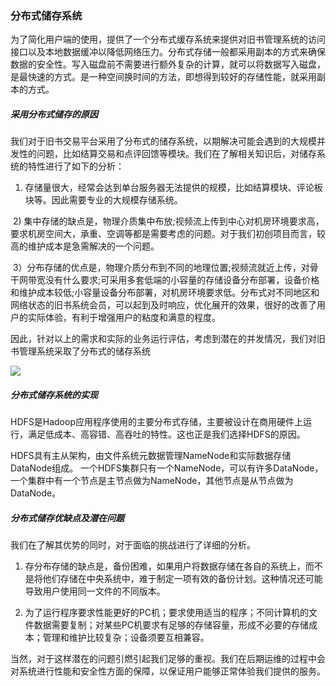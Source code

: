 ### 分布式储存系统

为了简化用户端的使用，提供了一个分布式缓存系统来提供对旧书管理系统的访问接口以及本地数据缓冲以降低网络压力。分布式存储一般都采用副本的方式来确保数据的安全性。写入磁盘前不需要进行额外复杂的计算，就可以将数据写入磁盘，是最快速的方式。是一种空间换时间的方法，即想得到较好的存储性能，就采用副本的方式。

##### 采用分布式储存的原因

我们对于旧书交易平台采用了分布式的储存系统，以期解决可能会遇到的大规模并发性的问题，比如结算交易和点评回馈等模块。我们在了解相关知识后，对储存系统的特性进行了如下的分析：

  1) 存储量很大，经常会达到单台服务器无法提供的规模，比如结算模块、评论板块等。因此需要专业的大规模存储系统。
  
  2) 集中存储的缺点是，物理介质集中布放;视频流上传到中心对机房环境要求高，要求机房空间大，承重、空调等都是需要考虑的问题。对于我们初创项目而言，较高的维护成本是急需解决的一个问题。
  
  3）分布存储的优点是，物理介质分布到不同的地理位置;视频流就近上传，对骨干网带宽没有什么要求;可采用多套低端的小容量的存储设备分布部署，设备价格和维护成本较低;小容量设备分布部署，对机房环境要求低。分布式对不同地区和网络状态的旧书系统会员，可以起到及时响应，优化展开的效果，很好的改善了用户的实际体验，有利于增强用户的粘度和满意的程度。

因此，针对以上的需求和实际的业务运行评估，考虑到潜在的并发情况，我们对旧书管理系统采取了分布式的储存系统

![](https://github.com/Topologies/learnbook/blob/master/Picture/%E5%88%86%E5%B8%83%E5%BC%8F%E5%82%A8%E5%AD%98%E7%B3%BB%E7%BB%9F.jpg)

##### 分布式储存系统的实现

HDFS是Hadoop应用程序使用的主要分布式存储，主要被设计在商用硬件上运行，满足低成本、高容错、高吞吐的特性。这也正是我们选择HDFS的原因。

HDFS具有主从架构，由文件系统元数据管理NameNode和实际数据存储DataNode组成。 一个HDFS集群只有一个NameNode，可以有许多DataNode，一个集群中有一个节点是主节点做为NameNode，其他节点是从节点做为DataNode。

##### 分布式储存优缺点及潜在问题
 
我们在了解其优势的同时，对于面临的挑战进行了详细的分析。

  1) 存分布存储的缺点是，备份困难，如果用户将数据存储在各自的系统上，而不是将他们存储在中央系统中，难于制定一项有效的备份计划。这种情况还可能导致用户使用同一文件的不同版本。
  
  2) 为了运行程序要求性能更好的PC机；要求使用适当的程序；不同计算机的文件数据需要复制；对某些PC机要求有足够的存储容量，形成不必要的存储成本；管理和维护比较复杂；设备须要互相兼容。
 
当然，对于这样潜在的问题引燃引起我们足够的重视。我们在后期运维的过程中会对系统进行性能和安全性方面的保障，以保证用户能够正常体验我们提供的服务。
  


